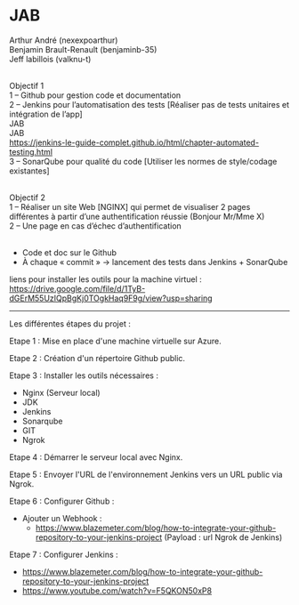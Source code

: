 # JAB
Arthur André (nexexpoarthur) <br>
Benjamin Brault-Renault (benjaminb-35) <br>
Jeff labillois (valknu-t) <br> <br>

Objectif 1 <br>
1	– Github pour gestion code et documentation <br>
2	– Jenkins pour l’automatisation des tests [Réaliser pas de tests unitaires et intégration de l’app] <br>
JAB <br>
JAB <br>
https://jenkins-le-guide-complet.github.io/html/chapter-automated-testing.html
<br>
3	– SonarQube pour qualité du code [Utiliser les normes de style/codage existantes] <br> <br>

Objectif 2 <br>
1	– Réaliser un site Web [NGINX] qui permet de visualiser 2 pages différentes à partir d’une authentification réussie (Bonjour Mr/Mme X) <br>
2	– Une page en cas d’échec d’authentification <br> <br>

-	Code et doc sur le Github <br>
-	À chaque « commit » -> lancement des tests dans Jenkins + SonarQube

liens pour installer les outils pour la machine virtuel : https://drive.google.com/file/d/1TyB-dGErM55UzIQpBgKj0TOgkHaq9F9g/view?usp=sharing

--------------------------------------------------------------------------------------------------

Les différentes étapes du projet :

Etape 1 :
Mise en place d'une machine virtuelle sur Azure.

Etape 2 :
Création d'un répertoire Github public.

Etape 3 :
Installer les outils nécessaires :
  - Nginx (Serveur local)
  - JDK
  - Jenkins
  - Sonarqube
  - GIT
  - Ngrok
 
Etape 4 :
Démarrer le serveur local avec Nginx. 

Etape 5 :
Envoyer l'URL de l'environnement Jenkins vers un URL public via Ngrok.

Etape 6 :
Configurer Github :
  - Ajouter un Webhook :
    - https://www.blazemeter.com/blog/how-to-integrate-your-github-repository-to-your-jenkins-project (Payload : url Ngrok de Jenkins)

Etape 7 :
Configurer Jenkins :
  - https://www.blazemeter.com/blog/how-to-integrate-your-github-repository-to-your-jenkins-project
  - https://www.youtube.com/watch?v=F5QKON50xP8

